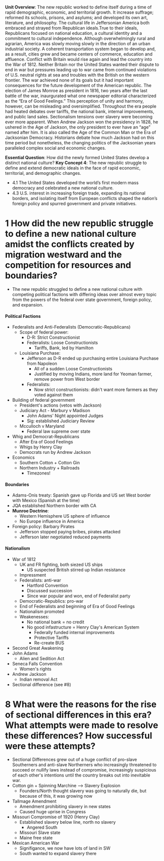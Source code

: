 **Unit Overview**: The new republic worked to define itself during a time of rapid demographic, economic, and territorial growth. It increase suffrage; reformed its schools, prisons, and asylums; and developed its own art, literature, and philosophy. The cultural life in Jeffersonian America both embraced and strayed from Republican ideals.True to their ideals, Republicans focused on national education, a cultural identity and a commitment to cultural independence. Although overwhelmingly rural and agrarian, America was slowly moving slowly in the direction of an urban industrial society. A coherent transportation system began to develop and, as a result, cities grew and became centers of commerce, education and affluence. Conflict with Britain would rise again and lead the country into the War of 1812. Neither Britain nor the United States wanted their dispute to end in war but pressures leading up to war came from continued violations of U.S. neutral rights at sea and troubles with the British on the western frontier. The war achieved none of its goals but it had important consequences for the future development of the American republic. The election of James Monroe as president in 1816, two years after the last battle of the war, inaurgurated what one newspaper editorial characterized as the “Era of Good Feelings.” This perception of unity and harmony, however, can be misleading and oversimplified. Throughout the era people had heated debates over tariffs, the national bank, internal improvements, and public land sales. Sectionalism tensions over slavery were becoming ever more apparent. When Andrew Jackson won the presidency in 1828, he ushered in the Age of Jackson, the only president to ever have an “age” named after him. It is also called the Age of the Common Man or the Era of Jacksonian Democracy. Historians debate how much Jackson had on this time period but nonetheless, the changing politics of the Jacksonian years paralleled complex social and economic changes.

**Essential Question**: How did the newly formed United States develop a distinct national culture?
**Key Concept 4**:
The new republic struggle to define and extend democratic ideals in the face of rapid economic, territorial, and demographic changes.
- 4.1 The United States developed the world’s first modern mass democracy and celebrated a new national culture. 
- 4.3 U.S. interest in increasing foreign trade, expanding its national borders, and isolating itself from European conflicts shaped the nation’s foreign policy and spurred government and private initiatives.


# 1 How did the new republic struggle to define a new national culture amidst the conflicts created by migration westward and the competition for resources and boundaries?
- The new republic struggled to define a new national culture with competing political factions with differing ideas over almost every topic from the powers of the federal over state government, foreign policy, and expansion.
#### Political Factions
- Federalists and Anti-Federalists (Democratic-Republicans)
	- Scope of federal power:
		- D-R: Strict Constructionist
		- Federalists: Loose Constructionists
			- Tariffs, Bank, led by Hamilton
	- Louisiana Purchase:
		- Jefferson as D-R ended up purchasing entire Louisiana Purchase from Napoleon
			- All of a sudden Loose Constructionists
			- Justified by moving Indians, more land for Yeoman farmer, remove power from West border
		- Federalists:
			- Now strict constructionists: didn't want more farmers as they voted against them
- Building of federal government
	- President's actions (vetos with Jackson)
	- Judiciary Act - Marbury v Madison
		- John Adams' Night appointed Judges
		- Sig: established Judiciary Review
	- Mcculloch v Maryland
		- Federal law supreme over state
- Whig and Democrat-Republicans
	- After Era of Good Feelings
	- Whigs by Henry Clay
	- Democrats run by Andrew Jackson
- Economics
	- Southern Cotton + Cotton Gin
	- Northern Industry + Railroads
		- Timezones!
#### Boundaries
- Adams-Onis treaty: Spanish gave up Florida and US set West border with Mexico (Spanish at the time)
- JQA established Northern border with CA
- **Munroe Doctrine**:
	- Western Hemisphere US sphere of influence
	- No Europe influence in America
- Foreign policy: Barbary Pirates
	- Jefferson stopped paying bribes, pirates attacked
	- Jefferson later negotiated reduced payments
#### Nationalism
- War of 1812
	- UK and FR fighting, both siezed US ships
		- US suspected British stirred up Indian resistance
	- Impressment
	- Federalists: anti-war
		- Hartford Convention
		- Discussed succession 
		- Since war popular and won, end of Federalist party
	- Democratic-Republics: pro-war
	- End of Federalists and beginning of Era of Good Feelings
	- Nationalism promoted
	- Weakenesses:
		- No national bank = no credit
		- No good infastructure = Henry Clay's American System
			- Federally funded internal improvements
			- Protective Tariffs
			- Re-create BUS
- Second Great Awakening
- John Adams
	- Alien and Sedition Act
- Seneca Falls Convention
	- Women's rights
- Andrew Jackson
	- Indian removal Act
- Sectional difference (see #8)


# 8 What were the reasons for the rise of sectional differences in this era? What attempts were made to resolve these differences? How successful were these attempts?
- Sectional Differences grew out of a huge conflict of pro-slave Southerners and anti-slave Northerners who increasingly threatened to succeed or nullify laws instead of compromise, increasingly suspicious of each other's intentions until the country breaks out into inevitable war.
- Cotton gin + Spinning Marchine --> Slavery Explosion
	- Founders/North thought slavery was going to naturally die, but because of this, it was growing now
- Tallmage Amendment
	- Amendment prohibiting slavery in new states
	- Caused huge uprise in Congress
- Missouri Compromise of 1920 (Henry Clay)
	- Established slavery below line, north no slavery
		- Angered South
	- Missouri Slave state
	- Maine free state
- Mexican American War
	- Signifigance, we now have lots of land in SW
	- South wanted to expand slavery there
